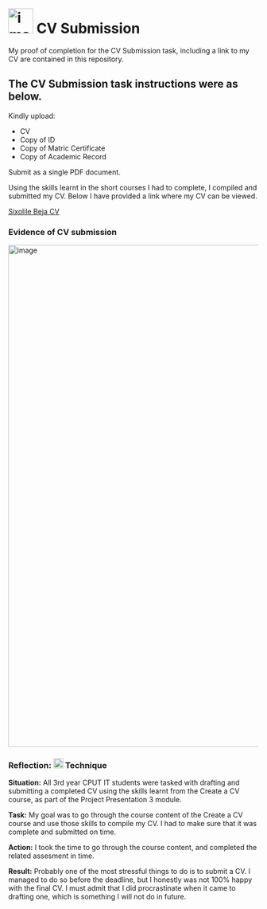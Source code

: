 # <img width="50" height="50" alt="image" src="https://github.com/user-attachments/assets/c66d0851-56bc-4df8-b457-2a6d1ad2cb8e" /> CV Submission
My proof of completion for the CV Submission task, including a link to my CV are contained in this repository.

## The CV Submission task instructions were as below.

Kindly upload:

- CV
- Copy of ID
- Copy of Matric Certificate
- Copy of Academic Record

Submit as a single PDF document.

Using the skills learnt in the short courses I had to complete, I compiled and submitted my CV.
Below I have provided a link where my CV can be viewed.

 <a href="https://drive.google.com/file/d/1ayjzSt6wwUQxJmqwGcEWoCqwWS4QKQqt/view?usp=sharing">Sixolile Beja CV</a>
 
### Evidence of CV submission
<img width="1920" height="1008" alt="image" src="https://github.com/user-attachments/assets/228f680d-d28f-4126-b390-09dfe104bf04"/>

### Reflection: <img width="20" height="20" alt="image" src="https://github.com/user-attachments/assets/0a7d2c8b-6444-43b3-8d4a-be93c09e3d55" /> Technique
**Situation:** All 3rd year CPUT IT students were tasked with drafting and submitting a completed CV using the skills learnt from the Create a CV course, as part of the Project Presentation 3 module.

**Task:** My goal was to go through the course content of the Create a CV course and use those skills to compile my CV. I had to make sure that it was complete and submitted on time.

**Action:** I took the time to go through the course content, and completed the related assesment in time.

**Result:** Probably one of the most stressful things to do is to submit a CV. I managed to do so before the deadline, but I honestly was not 100% happy with the final CV. I must admit that I did procrastinate when it came to drafting one, which is something I will not do in future. 
